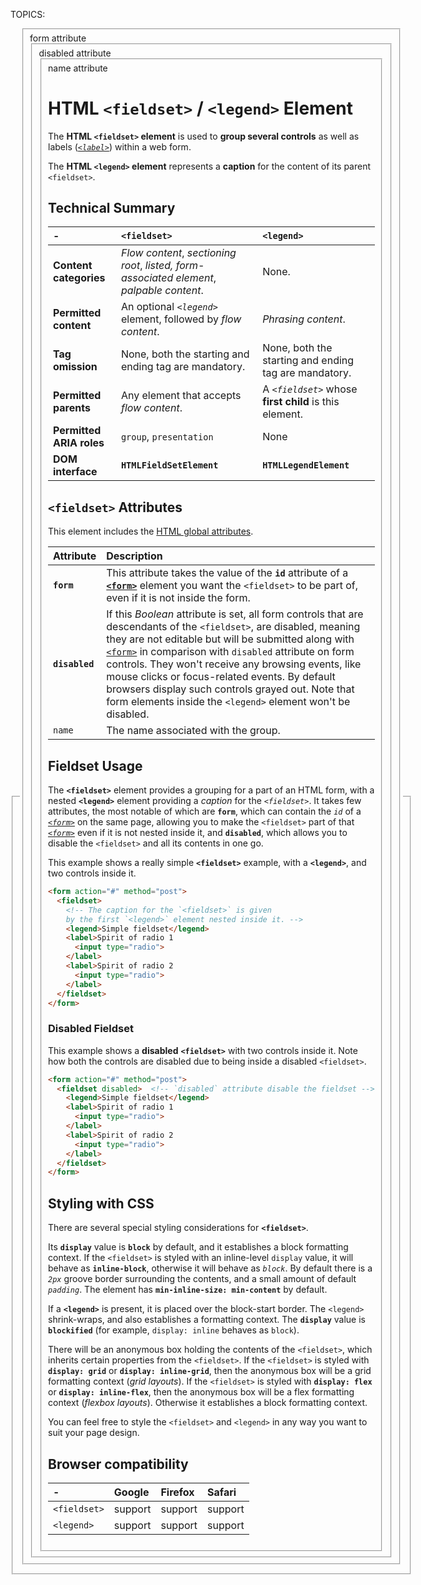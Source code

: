 TOPICS: <fieldset>
        <legend>
        <fieldset> form attribute
        <fieldset> disabled attribute
        <fieldset> name attribute

# HTML `<fieldset>` / `<legend>` Element

The **HTML `<fieldset>` element** is used to **group several controls** as well as
labels (*[`<label>`](/en/webfrontend/<label>)*) within a web form.

The **HTML `<legend>` element** represents a **caption** for the content of its parent `<fieldset>`.

## Technical Summary

| - | `<fieldset>` | `<legend>` |
| :-- | :-- | :-- |
| **Content categories** | *Flow content*, *sectioning root*, *listed, form-associated element*, *palpable content*.| None. |
| **Permitted content** | An optional *`<legend>`* element, followed by *flow content*. | *Phrasing content*. |
| **Tag omission** | None, both the starting and ending tag are mandatory. | None, both the starting and ending tag are mandatory. |
| **Permitted parents** | Any element that accepts *flow content*. | A *`<fieldset>`* whose **first child** is this element. |
| **Permitted ARIA roles** | `group`, `presentation` | None |
| **DOM interface** | **`HTMLFieldSetElement`** | **`HTMLLegendElement`** |

## `<fieldset>` Attributes

This element includes the [HTML global attributes](/en/webfrontend/HTML_Global_Attributes).

| Attribute | Description |
| :-- | :-- |
| **`form`** | This attribute takes the value of the **`id`** attribute of a **[`<form>`](/en/webfrontend/<form>)** element you want the `<fieldset>` to be part of, even if it is not inside the form. |
| **`disabled`** | If this *Boolean* attribute is set, all form controls that are descendants of the `<fieldset>`, are disabled, meaning they are not editable but will be submitted along with [`<form>`](/en/webfrontend/<form>) in comparison with `disabled` attribute on form controls. They won't receive any browsing events, like mouse clicks or focus-related events. By default browsers display such controls grayed out. Note that form elements inside the `<legend>` element won't be disabled. |
| `name` | The name associated with the group. |

## Fieldset Usage

The **`<fieldset>`** element provides a grouping for a part of an HTML form,
with a nested **`<legend>`** element providing a *caption* for the *`<fieldset>`*. It takes few
attributes, the most notable of which are **`form`**, which can contain the *`id`* of a *[`<form>`](/en/webfrontend/<form>)*
on the same page, allowing you to make the `<fieldset>` part of that *[`<form>`](/en/webfrontend/<form>)*
even if it is not nested inside it, and **`disabled`**, which allows you to disable the
`<fieldset>` and all its contents in one go.

This example shows a really simple **`<fieldset>`** example, with a **`<legend>`**,
and two controls inside it.

```html
<form action="#" method="post">
  <fieldset>
    <!-- The caption for the `<fieldset>` is given
    by the first `<legend>` element nested inside it. -->
    <legend>Simple fieldset</legend>
    <label>Spirit of radio 1
      <input type="radio">
    </label>
    <label>Spirit of radio 2
      <input type="radio">
    </label>
  </fieldset>
</form>
```

### Disabled Fieldset

This example shows a **disabled** **`<fieldset>`** with two controls inside it. Note how both the controls
are disabled due to being inside a disabled `<fieldset>`.

```html
<form action="#" method="post">
  <fieldset disabled>  <!-- `disabled` attribute disable the fieldset -->
    <legend>Simple fieldset</legend>
    <label>Spirit of radio 1
      <input type="radio">
    </label>
    <label>Spirit of radio 2
      <input type="radio">
    </label>
  </fieldset>
</form>
```

## Styling with CSS

There are several special styling considerations for **`<fieldset>`**.

Its **`display`** value is **`block`** by default, and it establishes a block formatting context.
If the `<fieldset>` is styled with an inline-level `display` value, it will behave as **`inline-block`**,
otherwise it will behave as *`block`*. By default there is a *`2px`* groove border surrounding the contents,
and a small amount of default *`padding`*. The element has **`min-inline-size: min-content`** by default.

If a **`<legend>`** is present, it is placed over the block-start border. The `<legend>`
shrink-wraps, and also establishes a formatting context. The **`display`** value is **`blockified`**
(for example, `display: inline` behaves as `block`).

There will be an anonymous box holding the contents of the `<fieldset>`, which inherits certain
properties from the `<fieldset>`.
If the `<fieldset>` is styled with **`display: grid`** or **`display: inline-grid`**,
then the anonymous box will be a grid formatting context (*grid layouts*).
If the `<fieldset>` is styled with
**`display: flex`** or **`display: inline-flex`**,
then the anonymous box will be a flex formatting context (*flexbox layouts*).
Otherwise it establishes a block formatting context.

You can feel free to style the `<fieldset>` and `<legend>`
in any way you want to suit your page design.

## Browser compatibility

| - | Google | Firefox | Safari |
| :--- | :--- | :--- | :--- |
| `<fieldset>` | support | support | support |
| `<legend>`  | support | support | support |
